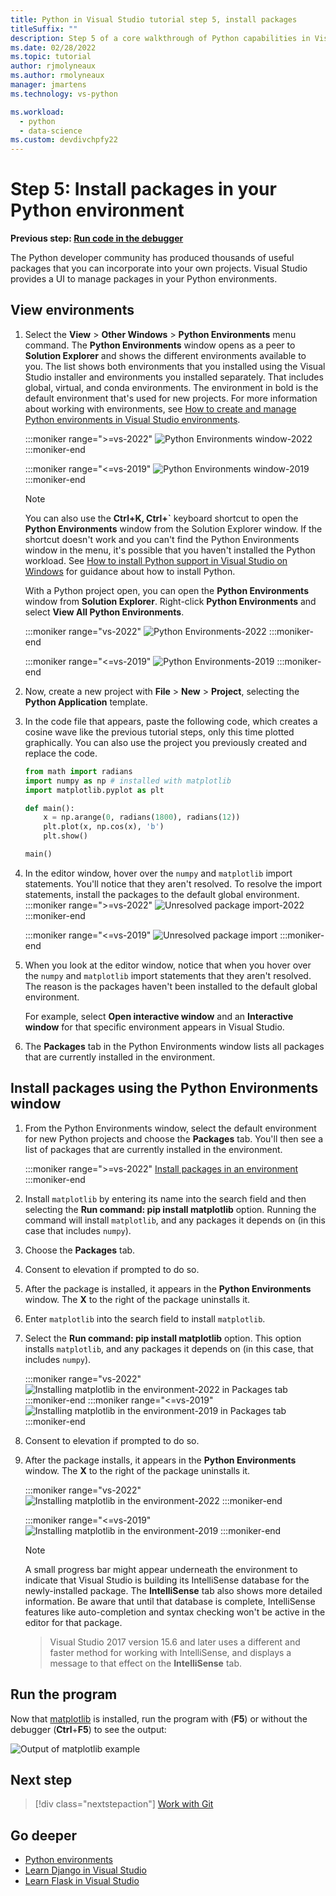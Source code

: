 ```yaml
---
title: Python in Visual Studio tutorial step 5, install packages
titleSuffix: ""
description: Step 5 of a core walkthrough of Python capabilities in Visual Studio. Demonstrates Visual Studio features on how to manage and install packages in a Python environment.
ms.date: 02/28/2022
ms.topic: tutorial
author: rjmolyneaux
ms.author: rmolyneaux
manager: jmartens
ms.technology: vs-python

ms.workload:
  - python
  - data-science
ms.custom: devdivchpfy22
---
```


# Step 5: Install packages in your Python environment

**Previous step: [Run code in the debugger](tutorial-working-with-python-in-visual-studio-step-04-debugging.md)**

The Python developer community has produced thousands of useful packages that you can incorporate into your own projects. Visual Studio provides a UI to manage packages in your Python environments.

## View environments

1. Select the **View** > **Other Windows** > **Python Environments** menu command. The **Python Environments** window opens as a peer to **Solution Explorer** and shows the different environments available to you. The list shows both environments that you installed using the Visual Studio installer and environments you installed separately. That includes global, virtual, and conda environments. The environment in bold is the default environment that's used for new projects. For more information about working with environments, see [How to create and manage Python environments in Visual Studio environments](managing-python-environments-in-visual-studio.md).

   :::moniker range=">=vs-2022"
   ![Python Environments window-2022](media/environments/environments-default-view-2022.png)
   :::moniker-end

   :::moniker range="<=vs-2019"
   ![Python Environments window-2019](media/environments/environments-default-view-2019.png)
   :::moniker-end

   > [!NOTE]
   > You can also use the **Ctrl+K, Ctrl+`** keyboard shortcut to open the **Python Environments** window from the Solution Explorer window. If the shortcut doesn't work and you can't find the Python Environments window in the menu, it's possible that you haven't installed the Python workload. See [How to install Python support in Visual Studio on Windows](installing-python-support-in-visual-studio.md#how-to-install-python-support-in-visual-studio-on-windows) for guidance about how to install Python.

   With a Python project open, you can open the **Python Environments** window from **Solution Explorer**. Right-click **Python Environments** and select **View All Python Environments**.

   :::moniker range="vs-2022"
   ![Python Environments-2022](media/environments/environments-view-all-2022.png)
   :::moniker-end

   :::moniker range="<=vs-2019"
   ![Python Environments-2019](media/environments/environments-view-all-2019.png)
   :::moniker-end

1. Now, create a new project with **File** > **New** > **Project**, selecting the **Python Application** template.

1. In the code file that appears, paste the following code, which creates a cosine wave like the previous tutorial steps, only this time plotted graphically. You can also use the project you previously created and replace the code.

    ```python
    from math import radians
    import numpy as np # installed with matplotlib
    import matplotlib.pyplot as plt

    def main():
        x = np.arange(0, radians(1800), radians(12))
        plt.plot(x, np.cos(x), 'b')
        plt.show()

    main()
    ```

1. In the editor window, hover over the `numpy` and `matplotlib` import statements. You'll notice that they aren't resolved. To resolve the import statements, install the packages to the default global environment.
   :::moniker range=">=vs-2022"
   ![Unresolved package import-2022](media/packages-unresolved-import-2022.png)
   :::moniker-end

   :::moniker range="<=vs-2019"
    ![Unresolved package import](media/packages-unresolved-import.png)
   :::moniker-end

1. When you look at the editor window, notice that when you hover over the `numpy` and `matplotlib` import statements that they aren't resolved. The reason is the packages haven't been installed to the default global environment.

    For example, select **Open interactive window** and an **Interactive window** for that specific environment appears in Visual Studio.

1. The **Packages** tab in the Python Environments window lists all packages that are currently installed in the environment.

## Install packages using the Python Environments window

1. From the Python Environments window, select the default environment for new Python projects and choose the **Packages** tab. You'll then see a list of packages that are currently installed in the environment.

   :::moniker range=">=vs-2022"
   [Install packages in an environment](media/environments/install-python-packages-2022.gif)
   :::moniker-end

1. Install `matplotlib` by entering its name into the search field and then selecting the **Run command: pip install matplotlib** option. Running the command will install `matplotlib`, and any packages it depends on (in this case that includes `numpy`).

1. Choose the **Packages** tab.

1. Consent to elevation if prompted to do so.

1. After the package is installed, it appears in the **Python Environments** window. The **X** to the right of the package uninstalls it.

1. Enter `matplotlib` into the search field to install `matplotlib`.

1. Select the **Run command: pip install matplotlib** option.
      This option installs `matplotlib`, and any packages it depends on (in this case, that includes `numpy`).

   :::moniker range="vs-2022"
    ![Installing matplotlib in the environment-2022 in Packages tab](media/environments/environments-add-matplotlib-2022.png)
   :::moniker-end
   :::moniker range="<=vs-2019"
   ![Installing matplotlib in the environment-2019 in Packages tab](media/environments/environments-add-matplotlib-2019.png)
   :::moniker-end

1. Consent to elevation if prompted to do so.

1. After the package installs, it appears in the **Python Environments** window. The **X** to the right of the package uninstalls it.

   :::moniker range="vs-2022"
   ![Installing matplotlib in the environment-2022](media/environments/environments-add-matplotlib2-2022.png)
   :::moniker-end

   :::moniker range="<=vs-2019"
   ![Installing matplotlib in the environment-2019](media/environments/environments-add-matplotlib2-2019.png)
   :::moniker-end

    > [!NOTE]
   > A small progress bar might appear underneath the environment to indicate that Visual Studio is building its IntelliSense database for the newly-installed package. The **IntelliSense** tab also shows more detailed information. Be aware that until that database is complete, IntelliSense features like auto-completion and syntax checking won't be active in the editor for that package.

   > Visual Studio 2017 version 15.6 and later uses a different and faster method for working with IntelliSense, and displays a message to that effect on the **IntelliSense** tab.

## Run the program

Now that [matplotlib](https://matplotlib.org/) is installed, run the program with (**F5**) or without the debugger (**Ctrl**+**F5**) to see the output:

   ![Output of matplotlib example](media/environments/environments-add-matplotlib3.png)

## Next step

> [!div class="nextstepaction"]
> [Work with Git](tutorial-working-with-python-in-visual-studio-step-06-working-with-git.md)

## Go deeper

- [Python environments](managing-python-environments-in-visual-studio.md)
- [Learn Django in Visual Studio](learn-django-in-visual-studio-step-01-project-and-solution.md)
- [Learn Flask in Visual Studio](learn-flask-visual-studio-step-01-project-solution.md)
